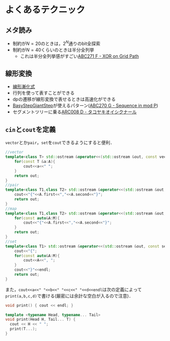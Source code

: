 # よくあるテクニック

## メタ読み
- 制約が$N=20$のときは，$2^N$通りのbit全探索
- 制約が$N=40$くらいのときは半分全列挙
  - これは半分全列挙感がすごい[ABC271 F - XOR on Grid Path](https://atcoder.jp/contests/abc271/tasks/abc271_f)

## 線形変換
- [線形漸化式](./famous/fibo.md)
- 行列を使って表すことができる
- dpの遷移が線形変換で表せるときは高速化ができる
- [BasyStepGiantStep](./natural/bsgs.md)が使えるパターン([ABC270 G - Sequence in mod P](https://atcoder.jp/contests/abc270/tasks/abc270_g))
- セグメントツリーに乗る[ARC008 D - タコヤキオイシクナール](https://atcoder.jp/contests/arc008/tasks/arc008_4)

## `cin`と`cout`を定義
`vector`とか`pair`，`set`を`cout`できるようにすると便利．
```cpp
//vector
template<class T> std::ostream &operator<<(std::ostream &out, const vector<T> &A){
    for(const T &a:A){
        cout<<a<<" ";
    }
    return out;
}
//pair
template<class T1,class T2> std::ostream &operator<<(std::ostream &out, const pair<T1,T2> &A){
    cout<<"{"<<A.first<<","<<A.second<<"}";
    return out;
}
//map
template<class T1,class T2> std::ostream &operator<<(std::ostream &out, const map<T1,T2> &M){
    for(const auto&A:M){
        cout<<"{"<<A.first<<","<<A.second<<"}";
    }
    return out;
}
//set
template<class T1> std::ostream &operator<<(std::ostream &out, const set<T1> &M){
    cout<<"{";
    for(const auto&A:M){
        cout<<A<<", ";
    }
    cout<<"}"<<endl;
    return out;
}
```
また，`cout<<a<<" "<<b<<" "<<c<<" "<<d<<endl`は次の定義によって`print(a,b,c,d)`で書ける(厳密には余計な空白が入るので注意)．
```cpp
void print() { cout << endl; }
 
template <typename Head, typename... Tail>
void print(Head H, Tail... T) {
  cout << H << " ";
  print(T...);
}
```
